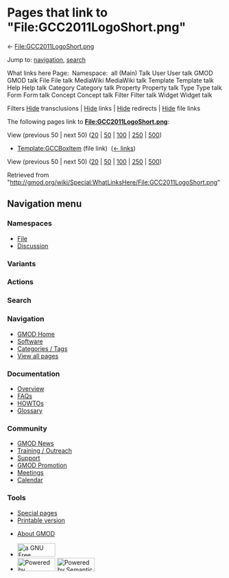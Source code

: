 <div id="mw-page-base" class="noprint">

</div>

<div id="mw-head-base" class="noprint">

</div>

<div id="content" class="mw-body" role="main">

<span id="top"></span>

<div id="mw-js-message" style="display:none;">

</div>



# <span dir="auto">Pages that link to "File:GCC2011LogoShort.png"</span>

<div id="bodyContent">

<div id="contentSub">

←
[File:GCC2011LogoShort.png](/wiki/File:GCC2011LogoShort.png "File:GCC2011LogoShort.png")

</div>

<div id="jump-to-nav" class="mw-jump">

Jump to: [navigation](#mw-navigation), [search](#p-search)

</div>

<div id="mw-content-text">

What links here Page:  Namespace:  all (Main) Talk User User talk GMOD
GMOD talk File File talk MediaWiki MediaWiki talk Template Template talk
Help Help talk Category Category talk Property Property talk Type Type
talk Form Form talk Concept Concept talk Filter Filter talk Widget
Widget talk

Filters
[Hide](/mediawiki/index.php?title=Special:WhatLinksHere/File:GCC2011LogoShort.png&hidetrans=1 "Special:WhatLinksHere/File:GCC2011LogoShort.png")
transclusions \|
[Hide](/mediawiki/index.php?title=Special:WhatLinksHere/File:GCC2011LogoShort.png&hidelinks=1 "Special:WhatLinksHere/File:GCC2011LogoShort.png")
links \|
[Hide](/mediawiki/index.php?title=Special:WhatLinksHere/File:GCC2011LogoShort.png&hideredirs=1 "Special:WhatLinksHere/File:GCC2011LogoShort.png")
redirects \|
[Hide](/mediawiki/index.php?title=Special:WhatLinksHere/File:GCC2011LogoShort.png&hideimages=1 "Special:WhatLinksHere/File:GCC2011LogoShort.png")
file links

The following pages link to
**[File:GCC2011LogoShort.png](/wiki/File:GCC2011LogoShort.png "File:GCC2011LogoShort.png")**:

View (previous 50 \| next 50)
([20](/mediawiki/index.php?title=Special:WhatLinksHere/File:GCC2011LogoShort.png&limit=20 "Special:WhatLinksHere/File:GCC2011LogoShort.png")
\|
[50](/mediawiki/index.php?title=Special:WhatLinksHere/File:GCC2011LogoShort.png&limit=50 "Special:WhatLinksHere/File:GCC2011LogoShort.png")
\|
[100](/mediawiki/index.php?title=Special:WhatLinksHere/File:GCC2011LogoShort.png&limit=100 "Special:WhatLinksHere/File:GCC2011LogoShort.png")
\|
[250](/mediawiki/index.php?title=Special:WhatLinksHere/File:GCC2011LogoShort.png&limit=250 "Special:WhatLinksHere/File:GCC2011LogoShort.png")
\|
[500](/mediawiki/index.php?title=Special:WhatLinksHere/File:GCC2011LogoShort.png&limit=500 "Special:WhatLinksHere/File:GCC2011LogoShort.png"))

- [Template:GCCBoxItem](/wiki/Template:GCCBoxItem "Template:GCCBoxItem")
  (file link) ‎ <span class="mw-whatlinkshere-tools">([←
  links](/mediawiki/index.php?title=Special:WhatLinksHere&target=Template%3AGCCBoxItem "Special:WhatLinksHere"))</span>

View (previous 50 \| next 50)
([20](/mediawiki/index.php?title=Special:WhatLinksHere/File:GCC2011LogoShort.png&limit=20 "Special:WhatLinksHere/File:GCC2011LogoShort.png")
\|
[50](/mediawiki/index.php?title=Special:WhatLinksHere/File:GCC2011LogoShort.png&limit=50 "Special:WhatLinksHere/File:GCC2011LogoShort.png")
\|
[100](/mediawiki/index.php?title=Special:WhatLinksHere/File:GCC2011LogoShort.png&limit=100 "Special:WhatLinksHere/File:GCC2011LogoShort.png")
\|
[250](/mediawiki/index.php?title=Special:WhatLinksHere/File:GCC2011LogoShort.png&limit=250 "Special:WhatLinksHere/File:GCC2011LogoShort.png")
\|
[500](/mediawiki/index.php?title=Special:WhatLinksHere/File:GCC2011LogoShort.png&limit=500 "Special:WhatLinksHere/File:GCC2011LogoShort.png"))

</div>

<div class="printfooter">

Retrieved from
"<http://gmod.org/wiki/Special:WhatLinksHere/File:GCC2011LogoShort.png>"

</div>

<div id="catlinks" class="catlinks catlinks-allhidden">

</div>

<div class="visualClear">

</div>

</div>

</div>

<div id="mw-navigation">

## Navigation menu

<div id="mw-head">



<div id="left-navigation">

<div id="p-namespaces" class="vectorTabs" role="navigation"
aria-labelledby="p-namespaces-label">

### Namespaces

- <span id="ca-nstab-image"><a href="/wiki/File:GCC2011LogoShort.png" accesskey="c"
  title="View the file page [c]">File</a></span>
- <span id="ca-talk"><a
  href="/mediawiki/index.php?title=File_talk:GCC2011LogoShort.png&amp;action=edit&amp;redlink=1"
  accesskey="t"
  title="Discussion about the content page [t]">Discussion</a></span>

</div>

<div id="p-variants" class="vectorMenu emptyPortlet" role="navigation"
aria-labelledby="p-variants-label">

### 

### Variants[](#)

<div class="menu">

</div>

</div>

</div>

<div id="right-navigation">



<div id="p-cactions" class="vectorMenu emptyPortlet" role="navigation"
aria-labelledby="p-cactions-label">

### Actions[](#)

<div class="menu">

</div>

</div>

<div id="p-search" role="search">

### Search

<div id="simpleSearch">

</div>

</div>

</div>

</div>

<div id="mw-panel">

<div id="p-logo" role="banner">

<a href="/wiki/Main_Page"
style="background-image: url(http://gmod.org/images/GMOD-cogs.png);"
title="Visit the main page"></a>

</div>

<div id="p-Navigation" class="portal" role="navigation"
aria-labelledby="p-Navigation-label">

### Navigation

<div class="body">

- <span id="n-GMOD-Home">[GMOD Home](/wiki/Main_Page)</span>
- <span id="n-Software">[Software](/wiki/GMOD_Components)</span>
- <span id="n-Categories-.2F-Tags">[Categories /
  Tags](/wiki/Categories)</span>
- <span id="n-View-all-pages">[View all
  pages](/wiki/Special:AllPages)</span>

</div>

</div>

<div id="p-Documentation" class="portal" role="navigation"
aria-labelledby="p-Documentation-label">

### Documentation

<div class="body">

- <span id="n-Overview">[Overview](/wiki/Overview)</span>
- <span id="n-FAQs">[FAQs](/wiki/Category:FAQ)</span>
- <span id="n-HOWTOs">[HOWTOs](/wiki/Category:HOWTO)</span>
- <span id="n-Glossary">[Glossary](/wiki/Glossary)</span>

</div>

</div>

<div id="p-Community" class="portal" role="navigation"
aria-labelledby="p-Community-label">

### Community

<div class="body">

- <span id="n-GMOD-News">[GMOD News](/wiki/GMOD_News)</span>
- <span id="n-Training-.2F-Outreach">[Training /
  Outreach](/wiki/Training_and_Outreach)</span>
- <span id="n-Support">[Support](/wiki/Support)</span>
- <span id="n-GMOD-Promotion">[GMOD
  Promotion](/wiki/GMOD_Promotion)</span>
- <span id="n-Meetings">[Meetings](/wiki/Meetings)</span>
- <span id="n-Calendar">[Calendar](/wiki/Calendar)</span>

</div>

</div>

<div id="p-tb" class="portal" role="navigation"
aria-labelledby="p-tb-label">

### Tools

<div class="body">

- <span id="t-specialpages"><a href="/wiki/Special:SpecialPages" accesskey="q"
  title="A list of all special pages [q]">Special pages</a></span>
- <span id="t-print"><a
  href="/mediawiki/index.php?title=Special:WhatLinksHere/File:GCC2011LogoShort.png&amp;printable=yes"
  rel="alternate" accesskey="p"
  title="Printable version of this page [p]">Printable version</a></span>

</div>

</div>

</div>

</div>

<div id="footer" role="contentinfo">

- <span id="footer-places-about">[About
  GMOD](/wiki/GMOD:About "GMOD:About")</span>

<!-- -->

- <span id="footer-copyrightico">[<img src="http://www.gnu.org/graphics/gfdl-logo-small.png" width="88"
  height="31" alt="a GNU Free Documentation License" />](http://www.gnu.org/licenses/fdl-1.3.html)</span>
- <span id="footer-poweredbyico">[<img src="/mediawiki/skins/common/images/poweredby_mediawiki_88x31.png"
  width="88" height="31" alt="Powered by MediaWiki" />](//www.mediawiki.org/)
  [<img
  src="/mediawiki/extensions/SemanticMediaWiki/includes/../resources/images/smw_button.png"
  width="88" height="31" alt="Powered by Semantic MediaWiki" />](https://www.semantic-mediawiki.org/wiki/Semantic_MediaWiki)</span>

<div style="clear:both">

</div>

</div>
